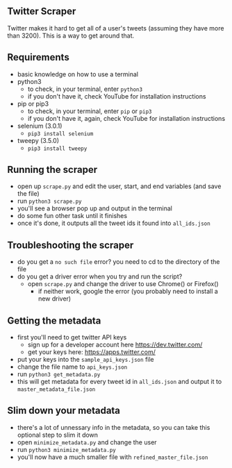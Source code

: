 ## Twitter Scraper

Twitter makes it hard to get all of a user's tweets (assuming they have more than 3200). This is a way to get around that.

## Requirements

- basic knowledge on how to use a terminal
- python3
  - to check, in your terminal, enter `python3`
  - if you don't have it, check YouTube for installation instructions
- pip or pip3
  - to check, in your terminal, enter `pip` or `pip3`
  - if you don't have it, again, check YouTube for installation instructions
- selenium (3.0.1)
  - `pip3 install selenium`
- tweepy (3.5.0)
  - `pip3 install tweepy`

## Running the scraper

- open up `scrape.py` and edit the user, start, and end variables (and save the file)
- run `python3 scrape.py`
- you'll see a browser pop up and output in the terminal
- do some fun other task until it finishes
- once it's done, it outputs all the tweet ids it found into `all_ids.json`

## Troubleshooting the scraper

- do you get a `no such file` error? you need to cd to the directory of the file
- do you get a driver error when you try and run the script?
  - open `scrape.py` and change the driver to use Chrome() or Firefox()
    - if neither work, google the error (you probably need to install a new driver)
    
## Getting the metadata

- first you'll need to get twitter API keys
  - sign up for a developer account here https://dev.twitter.com/
  - get your keys here: https://apps.twitter.com/
- put your keys into the `sample_api_keys.json` file
- change the file name to `api_keys.json`
- run `python3 get_metadata.py`
- this will get metadata for every tweet id in `all_ids.json` and output it to `master_metadata_file.json`

## Slim down your metadata
- there's a lot of unnessary info in the metadata, so you can take this optional step to slim it down
- open `minimize_metadata.py` and change the user
- run `python3 minimize_metadata.py`
- you'll now have a much smaller file with `refined_master_file.json`
